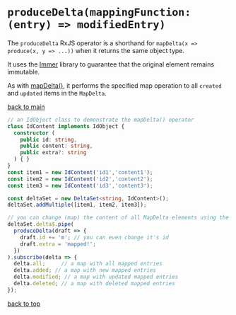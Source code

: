 # `produceDelta(mappingFunction: (entry) => modifiedEntry)`


The `produceDelta` RxJS operator is a shorthand for `mapDelta(x => produce(x, y => ...))` when it returns the same object type.

It uses the [Immer](https://immerjs.github.io/immer/) library to guarantee that the original element remains immutable.

As with [mapDelta()](../map-delta/README.md), it performs the specified map operation to all `created` and `updated` items in the `MapDelta`.

[back to main](../../../README.md)

``` typescript
// an IdObject class to demonstrate the mapDelta() operator
class IdContent implements IdObject {
  constructor (
    public id: string,
    public content: string,
    public extra?: string
  ) { }
}
const item1 = new IdContent('id1','content1');
const item2 = new IdContent('id2','content2');
const item3 = new IdContent('id3','content3');

const deltaSet = new DeltaSet<string, IdContent>();
deltaSet.addMultiple([item1, item2, item3]);

// you can change (map) the content of all MapDelta elements using the produceDelta() operator.
deltaSet.delta$.pipe(
  produceDelta(draft => {
    draft.id += 'm'; // you can even change it's id
    draft.extra = 'mapped!'; 
  })
).subscribe(delta => {
  delta.all;     // a map with all mapped entries
  delta.added; // a map with new mapped entries
  delta.modified; // a map with updated mapped entries
  delta.deleted; // a map with deleted mapped entries
});

```
[back to top](#producedeltamappingfunction-entry--modifiedentry)
